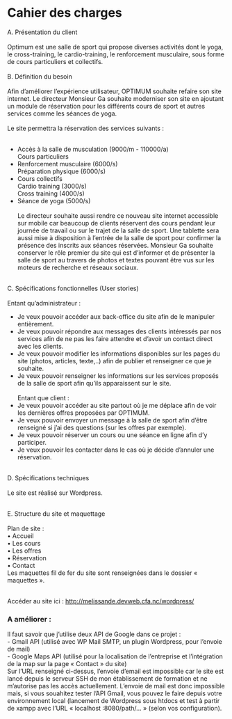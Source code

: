 <h1>Cahier des charges</h1>

A.	Présentation du client </br> </br>
Optimum est une salle de sport qui propose diverses activités dont le yoga, le cross-training, le cardio-training, le renforcement musculaire, sous forme de cours particuliers et collectifs.</br></br>
B.	Définition du besoin </br> </br>
Afin d’améliorer l’expérience utilisateur, OPTIMUM souhaite refaire son site internet. Le directeur Monsieur Ga souhaite moderniser son site en ajoutant un module de réservation pour les différents cours de sport et autres services comme les séances de yoga. </br></br>
Le site permettra la réservation des services suivants : </br></br>
- Accès à la salle de musculation (9000/m - 110000/a) </br>
      Cours particuliers </br>
- Renforcement musculaire (6000/s)</br>
      Préparation physique (6000/s)</br>
- Cours collectifs </br>
      Cardio training (3000/s) </br>
      Cross training (4000/s) </br>
- Séance de yoga (5000/s) </br></br>
Le directeur souhaite aussi rendre ce nouveau site internet accessible sur mobile car beaucoup de clients réservent des cours pendant leur journée de travail ou sur le trajet de la salle de sport. Une tablette sera aussi mise à disposition à l’entrée de la salle de sport pour confirmer la présence des inscrits aux séances réservées. Monsieur Ga souhaite conserver le rôle premier du site qui est d’informer et de présenter la salle de sport au travers de photos et textes pouvant être vus sur les moteurs de recherche et réseaux sociaux. </br></br>

C.	Spécifications fonctionnelles (User stories) </br></br>
Entant qu’administrateur : </br>
-	Je veux pouvoir accéder aux back-office du site afin de le manipuler entièrement.
-	Je veux pouvoir répondre aux messages des clients intéressés par nos services afin de ne pas les faire attendre et d’avoir un contact direct avec les clients.
-	Je veux pouvoir modifier les informations disponibles sur les pages du site (photos, articles, texte,..) afin de publier et renseigner ce que je souhaite.
-	Je veux pouvoir renseigner les informations sur les services proposés de la salle de sport afin qu’ils apparaissent sur le site. </br></br>
Entant que client : </br>
-	Je veux pouvoir accéder au site partout où je me déplace afin de voir les dernières offres proposées par OPTIMUM.
-	Je veux pouvoir envoyer un message à la salle de sport afin d’être renseigné si j’ai des questions (sur les offres par exemple).
-	Je veux pouvoir réserver un cours ou une séance en ligne afin d’y participer.
-	Je veux pouvoir les contacter dans le cas où je décide d’annuler une réservation. </br></br>

D.	Spécifications techniques </br></br>
Le site est réalisé sur Wordpress. </br></br>

E.	Structure du site et maquettage </br></br>
Plan de site : </br>
•	Accueil </br>
•	Les cours </br>
•	Les offres </br>
•	Réservation </br>
•	Contact </br>
Les maquettes fil de fer du site sont renseignées dans le dossier « maquettes ». </br></br>

Accéder au site ici : http://melissande.devweb.cfa.nc/wordpress/ </br>
<h3>A améliorer :</h3>
Il faut savoir que j’utilise deux API de Google dans ce projet : </br>
-	Gmail API (utilisé avec WP Mail SMTP, un plugin Wordpress, pour l’envoie de mail) </br>
-	Google Maps API (utilisé pour la localisation de l’entreprise et l’intégration de la map sur la page « Contact » du site) </br>
Sur l’URL renseigné ci-dessus, l’envoie d’email est impossible car le site est lancé depuis le serveur SSH de mon établissement de formation et ne m’autorise pas les accès actuellement. L’envoie de mail est donc impossible mais, si vous souahitez tester l’API Gmail, vous pouvez le faire depuis votre environnement local (lancement de Wordpress sous htdocs et test à partir de xampp avec l’URL « localhost :8080/path/… » (selon vos configuration).

